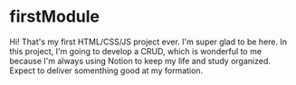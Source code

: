 # firstModule
Hi! 
That's my first HTML/CSS/JS project ever. I'm super glad to be here.
In this project, I'm going to develop a CRUD, which is wonderful to me 
because I'm always using Notion to keep my life and study organized.
Expect to deliver somenthing good at my formation.
